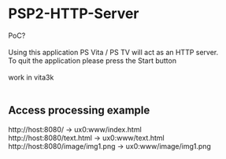 # PSP2-HTTP-Server

PoC?<br>
<br>
Using this application PS Vita / PS TV will act as an HTTP server.<br>
To quit the application please press the Start button<br>
<br>
work in vita3k<br>
<br>
## Access processing example
http://host:8080/ \-> ux0:www/index.html<br>
http://host:8080/text.html \-> ux0:www/text.html<br>
http://host:8080/image/img1.png \-> ux0:www/image/img1.png<br>
